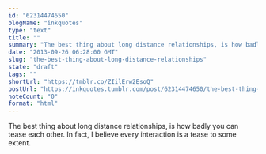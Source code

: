 ```yaml
---
id: "62314474650"
blogName: "inkquotes"
type: "text"
title: ""
summary: "The best thing about long distance relationships, is how badly you can tease each other. In fact, I believe every interaction is..."
date: "2013-09-26 06:28:00 GMT"
slug: "the-best-thing-about-long-distance-relationships"
state: "draft"
tags: ""
shortUrl: "https://tmblr.co/ZIilErw2EsoQ"
postUrl: "https://inkquotes.tumblr.com/post/62314474650/the-best-thing-about-long-distance-relationships"
noteCount: "0"
format: "html"
---
```


The best thing about long distance relationships, is how badly you can tease each other. In fact, I believe every interaction is a tease to some extent.